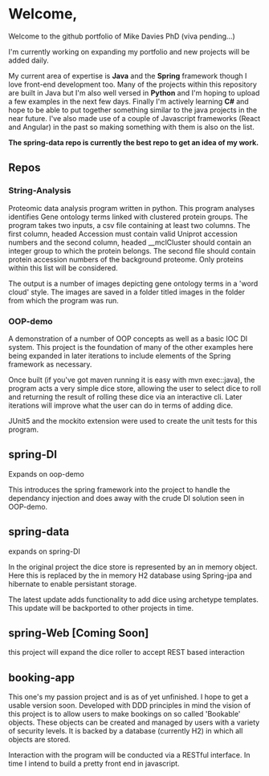 # Welcome,

Welcome to the github portfolio of Mike Davies PhD (viva pending...)

I'm currently working on expanding my portfolio and new projects will be added daily. 

My current area of expertise is **Java** and the **Spring** framework though I love front-end development too. Many of the projects within this repository are built in Java 
but I'm also well versed in **Python** and I'm hoping to upload a few examples in the next few days. Finally I'm actively learning **C#** and hope to be able to put together something similar
to the java projects in the near future. I've also made use of a couple of Javascript frameworks (React and Angular) in the past so making something with them is also on the list. 

**The spring-data repo is currently the best repo to get an idea of my work.**

## Repos
### String-Analysis 
Proteomic data analysis program written in python. This program analyses identifies Gene ontology terms linked with clustered protein groups. The program takes two inputs, a csv file containing at least two columns. The first column, headed Accession must contain valid Uniprot accession numbers and the second column, headed \__mclCluster should contain an integer group to which the protein belongs. The second file should contain protein accession numbers of the background proteome. Only proteins within this list will be considered. 

The output is a number of images depicting gene ontology terms in a 'word cloud' style. The images are saved in a folder titled images in the folder from which the program was run. 

### OOP-demo
A demonstration of a number of OOP concepts as well as a basic IOC DI system. This project is the foundation of many of the other examples here being expanded 
in later iterations to include elements of the Spring framework as necessary. 

Once built (if you've got maven running it is easy with mvn exec::java), the program acts a very simple dice store, allowing the user to select dice to roll
and returning the result of rolling these dice via an interactive cli. Later iterations will improve what the user can do in terms of adding dice. 

JUnit5 and the mockito extension were used to create the unit tests for this program.

## spring-DI
Expands on oop-demo

This introduces the spring framework into the project to handle the dependancy injection and does away with the crude DI solution seen in OOP-demo.

## spring-data
expands on spring-DI

In the original project the dice store is represented by an in memory object. Here this is replaced by the in memory H2 database using Spring-jpa and hibernate 
to enable persistant storage. 

The latest update adds functionality to add dice using archetype templates. This update will be backported to other projects in time.

## spring-Web [Coming Soon]
this project will expand the dice roller to accept REST based interaction

## booking-app
This one's my passion project and is as of yet unfinished. I hope to get a usable version soon. Developed with DDD principles in mind the vision of this 
project is to allow users to make bookings on so called 'Bookable' objects. These objects can be created and managed by users with a variety of security 
levels. It is backed by a database (currently H2) in which all objects are stored. 

Interaction with the program will be conducted via a RESTful interface. In time I intend to build a pretty front end in javascript. 

